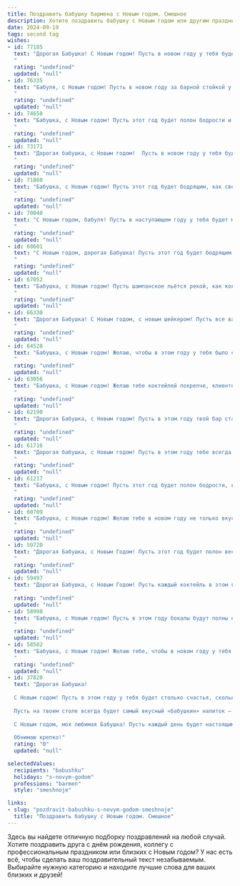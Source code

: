 ```yaml
---
title: Поздравить бабушку бармена с Новым годом. Смешное
description: Хотите поздравить бабушку с Новым годом или другим праздником? Наш ИИ создаст незабываемое поздравление, а вы обязательно выделитесь среди других.  
date: 2024-09-19
tags: second tag
wishes:
- id: 77185
  text: "Дорогая Бабушка! С Новым годом! Пусть в новом году у тебя будет столько бодрости и энергии, сколько у бармена за новогоднюю ночь! 😄🍾🥂
  "
  rating: "undefined"
  updated: "null"
- id: 76335
  text: "Бабуля, с Новым годом! Пусть в новом году за барной стойкой у тебя будет не меньше шампанского, чем у Деда Мороза в мешке! 😉🍾
  "
  rating: "undefined"
  updated: "null"
- id: 74658
  text: "Бабушка, с Новым годом! Пусть этот год будет полон бодрости и искрометного юмора, как коктейли, которые ты мешаешь в своей барменской мастерской!  🥂😜
  "
  rating: "undefined"
  updated: "null"
- id: 73171
  text: "Дорогая бабушка, с Новым годом!  Пусть в новом году у тебя будет столько бокалов с шампанским, сколько у тебя было заказов за всю карьеру бармена! 😉🥂
  "
  rating: "undefined"
  updated: "null"
- id: 71860
  text: "Бабушка, с Новым годом! Пусть этот год будет бодрящим, как свежевыжатый сок, и искристым, как самый крепкий коктейль! 😉🥂
  "
  rating: "undefined"
  updated: "null"
- id: 70040
  text: "С Новым годом, бабуля! Пусть в наступающем году у тебя будет много новых коктейлей, которые ты можешь смешивать, и не меньше людей, чтобы их попробовать! 😉🥂🍾
  "
  rating: "undefined"
  updated: "null"
- id: 68601
  text: "С Новым годом, дорогая Бабушка! Пусть этот год будет бодрящим, как коктейль от твоего любимого бармена, а шампанское искрится не хуже твоих шуток! 😉🥂
  "
  rating: "undefined"
  updated: "null"
- id: 67052
  text: "Бабушка, с Новым годом! Пусть шампанское льётся рекой, как коктейли в твоём любимом баре, а оливье будет таким же вкусным, как твои фирменные коктейли! 🥂🍾
  "
  rating: "undefined"
  updated: "null"
- id: 66330
  text: "Дорогая Бабушка! С Новым годом, с новым шейкером! Пусть все ваши коктейли будут бодрящими, а клиенты — весёлыми! 😉🍾
  "
  rating: "undefined"
  updated: "null"
- id: 64528
  text: "Бабушка, с Новым годом! Желаю, чтобы в этом году у тебя было столько же бодрости и энергии, сколько у тебя было в твоем лучшем \"барменском\" сезоне! 🎉🍸🍾
  "
  rating: "undefined"
  updated: "null"
- id: 63056
  text: "Бабушка, с Новым годом! Желаю тебе коктейлей покрепче, клиентов повеселее и чтобы все бокалы были полны, а не только твои! 😉🥂
  "
  rating: "undefined"
  updated: "null"
- id: 62190
  text: "Дорогая Бабушка, с Новым годом! Пусть в этом году твой бар станет настоящим \"эльдорадо\" для всех, кто ищет вкусные напитки и веселую компанию! Желаю тебе море улыбок, полные стаканы и ни одного сломанного бокала! 😉🥂
  "
  rating: "undefined"
  updated: "null"
- id: 61716
  text: "Дорогая бабушка, с Новым годом! Пусть в этом году тебе всегда будет в баре \"все включено\" -  от коктейлей до улыбок от внуков! 🥂🎉
  "
  rating: "undefined"
  updated: "null"
- id: 61217
  text: "Бабушка, с Новым годом! Пусть этот год будет полон бодрости, как коктейль \"Мохито\", и ярких впечатлений, как \"Текила Санрайз\"! 🍸🎉
  "
  rating: "undefined"
  updated: "null"
- id: 60709
  text: "Бабушка, с Новым годом! Желаю тебе в новом году не только вкусного оливье, но и бодрого шампанского, чтобы наливать его своим гостям, как опытный бармен! 😉
  "
  rating: "undefined"
  updated: "null"
- id: 59720
  text: "Дорогая Бабушка, с Новым Годом! Пусть этот год будет полон веселья, как твой бар, а твои коктейли будут такими же крепкими, как твои нервы после новогодних застолий! 😉🎉
  "
  rating: "undefined"
  updated: "null"
- id: 59497
  text: "Дорогая Бабушка, с Новым Годом! Пусть каждый коктейль в этом году будет таким же бодрящим, как Ваши истории, а каждый тост - таким же душевным, как Ваши объятия!  🥂
  "
  rating: "undefined"
  updated: "null"
- id: 58998
  text: "Бабушка, с Новым годом! Пусть в этом году бокалы будут полны не только шампанским, но и весельем, а коктейли от тебя будут такими же зажигательными, как и ты! 🥂 🎉
  "
  rating: "undefined"
  updated: "null"
- id: 58502
  text: "Бабушка, с Новым годом! Желаю тебе, чтобы в новом году у тебя всегда была полная стойка шампанского, а клиенты были бы только благодарными и щедрыми! 🥂🎉
  "
  rating: "undefined"
  updated: "null"
- id: 37820
  text: "Дорогая Бабушка!
  
  С Новым годом! Пусть в этом году у тебя будет столько счастья, сколько бутылок за праздничным баром! Желаю, чтобы в твоей жизни всегда была искристая радость, как в шампанском, и аромат сладких моментов, как в любимом коктейле.
  
  Пусть на твоем столе всегда будет самый вкусный «бабушкин» напиток — нежность, а в сердце — заряд позитива, как от лучшего мохито! Будь всегда на позитивной волне, ведь ты для нас — самый умелый «бармен» в нашей семье, способная смешать радость и уют.
  
  С Новым годом, моя любимая Бабушка! Пусть каждый день будет настоящим праздником, а каждый тост — за счастье и здоровье!
  
  Обнимаю крепко!"
  rating: "0"
  updated: "null"

selectedValues:
  recipients: "babushku"
  holidays: "s-novym-godom"
  professions: "barmen"
  style: "smeshnoje"

links:
- slug: "pozdravit-babushku-s-novym-godom-smeshnoje"
  title: "Поздравить бабушку с Новым годом. Смешное"
---
```


Здесь вы найдете отличную подборку поздравлений на любой случай. 
Хотите поздравить друга с днём рождения, коллегу с профессиональным праздником или близких с Новым годом? У нас есть всё, чтобы сделать ваш поздравительный текст незабываемым. Выбирайте нужную категорию и находите лучшие слова для ваших близких и друзей!
